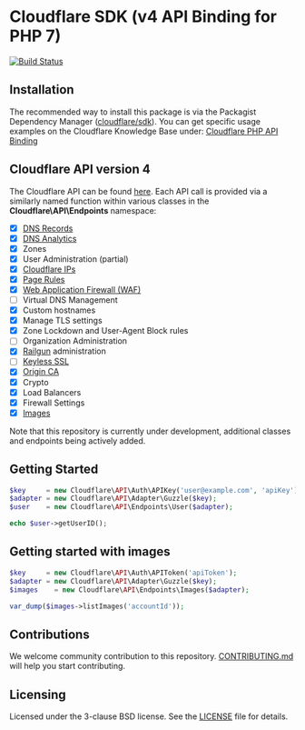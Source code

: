 # Cloudflare SDK (v4 API Binding for PHP 7)

[![Build Status](https://travis-ci.org/cloudflare/cloudflare-php.svg?branch=master)](https://travis-ci.org/cloudflare/cloudflare-php)

## Installation

The recommended way to install this package is via the Packagist Dependency Manager ([cloudflare/sdk](https://packagist.org/packages/cloudflare/sdk)). You can get specific usage examples on the Cloudflare Knowledge Base under: [Cloudflare PHP API Binding](https://support.cloudflare.com/hc/en-us/articles/115001661191)

## Cloudflare API version 4

The Cloudflare API can be found [here](https://api.cloudflare.com/).
Each API call is provided via a similarly named function within various classes in the **Cloudflare\API\Endpoints** namespace:

- [x] [DNS Records](https://www.cloudflare.com/dns/)
- [x] [DNS Analytics](https://api.cloudflare.com/#dns-analytics-table)
- [x] Zones
- [x] User Administration (partial)
- [x] [Cloudflare IPs](https://www.cloudflare.com/ips/)
- [x] [Page Rules](https://support.cloudflare.com/hc/en-us/articles/200168306-Is-there-a-tutorial-for-Page-Rules-)
- [x] [Web Application Firewall (WAF)](https://www.cloudflare.com/waf/)
- [ ] Virtual DNS Management
- [x] Custom hostnames
- [x] Manage TLS settings
- [x] Zone Lockdown and User-Agent Block rules
- [ ] Organization Administration
- [x] [Railgun](https://www.cloudflare.com/railgun/) administration
- [ ] [Keyless SSL](https://blog.cloudflare.com/keyless-ssl-the-nitty-gritty-technical-details/)
- [x] [Origin CA](https://blog.cloudflare.com/universal-ssl-encryption-all-the-way-to-the-origin-for-free/)
- [x] Crypto
- [x] Load Balancers
- [x] Firewall Settings
- [x] [Images](https://www.cloudflare.com/products/cloudflare-images/)

Note that this repository is currently under development, additional classes and endpoints being actively added.

## Getting Started

```php
$key     = new Cloudflare\API\Auth\APIKey('user@example.com', 'apiKey');
$adapter = new Cloudflare\API\Adapter\Guzzle($key);
$user    = new Cloudflare\API\Endpoints\User($adapter);

echo $user->getUserID();
```

## Getting started with images

```php
$key     = new Cloudflare\API\Auth\APIToken('apiToken');
$adapter = new Cloudflare\API\Adapter\Guzzle($key);
$images    = new Cloudflare\API\Endpoints\Images($adapter);

var_dump($images->listImages('accountId'));
```

## Contributions

We welcome community contribution to this repository. [CONTRIBUTING.md](CONTRIBUTING.md) will help you start contributing.

## Licensing

Licensed under the 3-clause BSD license. See the [LICENSE](LICENSE) file for details.
